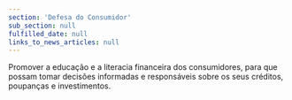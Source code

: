 ```yaml
---
section: 'Defesa do Consumidor'
sub_section: null
fulfilled_date: null
links_to_news_articles: null
---
```


Promover a educação e a literacia financeira dos consumidores, para que possam tomar decisões informadas e responsáveis sobre os seus créditos, poupanças e investimentos.